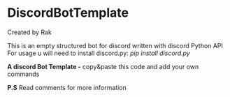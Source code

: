 # DiscordBotTemplate
Created by Rak

This is an empty structured bot for discord written with discord Python API
For usage u will need to install discord.py:
*pip install discord.py*

**A discord Bot Template -** copy&paste this code and add your own commands 

**P.S**
Read comments for more information
